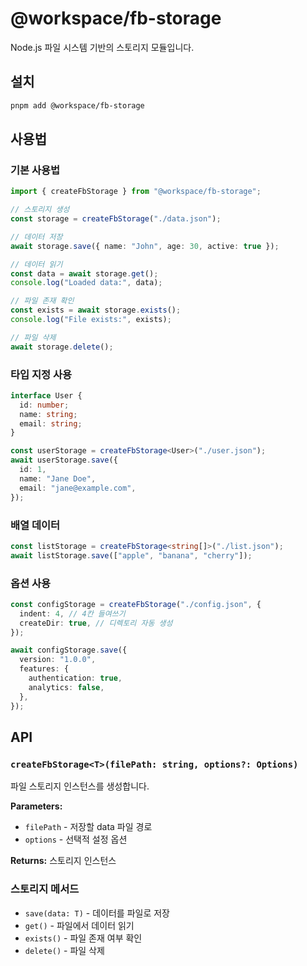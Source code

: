 # @workspace/fb-storage

Node.js 파일 시스템 기반의 스토리지 모듈입니다.

## 설치

```bash
pnpm add @workspace/fb-storage
```

## 사용법

### 기본 사용법

```typescript
import { createFbStorage } from "@workspace/fb-storage";

// 스토리지 생성
const storage = createFbStorage("./data.json");

// 데이터 저장
await storage.save({ name: "John", age: 30, active: true });

// 데이터 읽기
const data = await storage.get();
console.log("Loaded data:", data);

// 파일 존재 확인
const exists = await storage.exists();
console.log("File exists:", exists);

// 파일 삭제
await storage.delete();
```

### 타입 지정 사용

```typescript
interface User {
  id: number;
  name: string;
  email: string;
}

const userStorage = createFbStorage<User>("./user.json");
await userStorage.save({
  id: 1,
  name: "Jane Doe",
  email: "jane@example.com",
});
```

### 배열 데이터

```typescript
const listStorage = createFbStorage<string[]>("./list.json");
await listStorage.save(["apple", "banana", "cherry"]);
```

### 옵션 사용

```typescript
const configStorage = createFbStorage("./config.json", {
  indent: 4, // 4칸 들여쓰기
  createDir: true, // 디렉토리 자동 생성
});

await configStorage.save({
  version: "1.0.0",
  features: {
    authentication: true,
    analytics: false,
  },
});
```

## API

### `createFbStorage<T>(filePath: string, options?: Options)`

파일 스토리지 인스턴스를 생성합니다.

**Parameters:**

- `filePath` - 저장할 data 파일 경로
- `options` - 선택적 설정 옵션

**Returns:** 스토리지 인스턴스

### 스토리지 메서드

- `save(data: T)` - 데이터를 파일로 저장
- `get()` - 파일에서 데이터 읽기
- `exists()` - 파일 존재 여부 확인
- `delete()` - 파일 삭제
